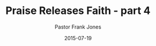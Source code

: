 ---
lunr: "true"
title: "Praise Releases Faith - part 4"
author: "Pastor Frank Jones"
postDate: "07-19-2015"
date: 2015-07-19
category: "sermons"
slug: "2015/07/ffc_07192015"
icon: microphone
audioLink: "ffc_07192015"
tags: [praise]
mp3: "ffc_07192015/07192015.mp3"
ogg: "ffc_07192015/07192015.ogg"
linkurl: "https://archive.org/download/ffc_07192015/ffc_07192015_files.xml"
ipath: "https://archive.org/download/ffc_07192015/07192015.mp3"
layout: sermon.html
---
